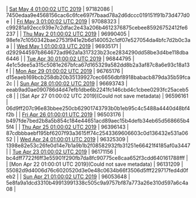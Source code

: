 | [Sat May  4 01:00:02 UTC 2019](https://transfer.sh/10Lurx/trcninja-dbdump-20190504010002.tar.bz2) | 97182086 | 7450edaa9e4568156cac6c6fce697f7baad78a2d6dccc019151f91b73d477d0e | 
| [Fri May  3 01:00:02 UTC 2019](https://transfer.sh/xAFl4/trcninja-dbdump-20190503010002.tar.bz2) | 97088323 | c99281a92ecc939e7c2dfac2e43a206b4612376875cebee85926752412fe6237 | 
| [Thu May  2 01:00:02 UTC 2019](https://transfer.sh/11FacZ/trcninja-dbdump-20190502010002.tar.bz2) | 96990405 | 98efe7c1050342bae2753f941e2b6d140052c1df07e527054da4bfc7d2b0c3aa | 
| [Wed May  1 01:00:03 UTC 2019](https://transfer.sh/WvFQn/trcninja-dbdump-20190501010003.tar.bz2) | 96935171 | d292944597b864672ad962a1a317323b23ce2834290dd58be3d4be118dba6446 | 
| [Tue Apr 30 01:00:02 UTC 2019](https://transfer.sh/DVjF2/trcninja-dbdump-20190430010002.tar.bz2) | 96844795 | 4e1c5dee5a315c5081e267bfca67d165329a582dd8b2a3af87c8a6e93c18a13f | 
| [Mon Apr 29 01:00:02 UTC 2019](https://transfer.sh/14Z0FE/trcninja-dbdump-20190429010002.tar.bz2) | 96765176 | d15eaeb169bcb258db20b35139927cec6656dbf8918babacb879da35b59fca2c | 
| [Sun Apr 28 01:00:02 UTC 2019]() | 96693743 | eeab9ad0ae090786d4d47efb1dbe6b2241fc146cbd4c1cbee0293fc25aceb5c8 | 
| [Sat Apr 27 01:00:02 UTC 2019](Could not save metadata) | 96596161 | 06d9ff207c96e83bbee250cb62901743793b0b1eb95c4c5488a4440d48bf4f2b | 
| [Fri Apr 26 01:00:01 UTC 2019](https://transfer.sh/5BYGD/trcninja-dbdump-20190426010001.tar.bz2) | 96503176 | b497fde7bed2b8a5b854c184e44651acd89aec15b4defb34eb65d568665b45f4 | 
| [Thu Apr 25 01:00:02 UTC 2019](https://transfer.sh/tF08O/trcninja-dbdump-20190425010002.tar.bz2) | 96396143 | 87cdbbbaebf195bf6207f93a3615ff74c2543369606603c0d136432e531a0652 | 
| [Wed Apr 24 01:00:01 UTC 2019](https://transfer.sh/FJiFF/trcninja-dbdump-20190424010001.tar.bz2) | 96325309 | 1398e82e53c26fe0d14e7b1a9b1b2f08582932fb31251e66421f4185af0a3447 | 
| [Tue Apr 23 01:00:02 UTC 2019](https://transfer.sh/12DvSn/trcninja-dbdump-20190423010002.tar.bz2) | 96171156 | bc4dff7722f6ff3e55901f290fb7da8fc90775ce8caa652f3cdd640161788fff | 
| [Mon Apr 22 01:00:01 UTC 2019](Could not save metadata) | 96131209 | 55082d9d4006d76c6020520d3e0e48c0634b66f3506d5fff229717fed4d0feb2 | 
| [Sun Apr 21 01:00:02 UTC 2019](https://transfer.sh/bxElf/trcninja-dbdump-20190421010002.tar.bz2) | 96053648 | 5e8fa9a1dcd3310b49913991338c505c9a9757bf87a773a26e310d597a6c4a08 | 
